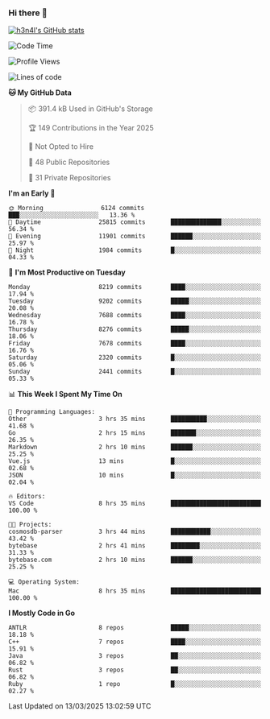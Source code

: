 ### Hi there 👋

[![h3n4l's GitHub stats](https://github-readme-stats.vercel.app/api?username=h3n4l&count_private=true&show_icons=true&theme=radical)](https://github.com/h3n4l/github-readme-stats)

<!--START_SECTION:waka-->
![Code Time](http://img.shields.io/badge/Code%20Time-2%2C093%20hrs-blue)

![Profile Views](http://img.shields.io/badge/Profile%20Views-0-blue)

![Lines of code](https://img.shields.io/badge/From%20Hello%20World%20I%27ve%20Written-17.6%20million%20lines%20of%20code-blue)

**🐱 My GitHub Data** 

> 📦 391.4 kB Used in GitHub's Storage 
 > 
> 🏆 149 Contributions in the Year 2025
 > 
> 🚫 Not Opted to Hire
 > 
> 📜 48 Public Repositories 
 > 
> 🔑 31 Private Repositories 
 > 
**I'm an Early 🐤** 

```text
🌞 Morning                6124 commits        ███░░░░░░░░░░░░░░░░░░░░░░   13.36 % 
🌆 Daytime                25815 commits       ██████████████░░░░░░░░░░░   56.34 % 
🌃 Evening                11901 commits       ██████░░░░░░░░░░░░░░░░░░░   25.97 % 
🌙 Night                  1984 commits        █░░░░░░░░░░░░░░░░░░░░░░░░   04.33 % 
```
📅 **I'm Most Productive on Tuesday** 

```text
Monday                   8219 commits        ████░░░░░░░░░░░░░░░░░░░░░   17.94 % 
Tuesday                  9202 commits        █████░░░░░░░░░░░░░░░░░░░░   20.08 % 
Wednesday                7688 commits        ████░░░░░░░░░░░░░░░░░░░░░   16.78 % 
Thursday                 8276 commits        █████░░░░░░░░░░░░░░░░░░░░   18.06 % 
Friday                   7678 commits        ████░░░░░░░░░░░░░░░░░░░░░   16.76 % 
Saturday                 2320 commits        █░░░░░░░░░░░░░░░░░░░░░░░░   05.06 % 
Sunday                   2441 commits        █░░░░░░░░░░░░░░░░░░░░░░░░   05.33 % 
```


📊 **This Week I Spent My Time On** 

```text
💬 Programming Languages: 
Other                    3 hrs 35 mins       ██████████░░░░░░░░░░░░░░░   41.68 % 
Go                       2 hrs 15 mins       ███████░░░░░░░░░░░░░░░░░░   26.35 % 
Markdown                 2 hrs 10 mins       ██████░░░░░░░░░░░░░░░░░░░   25.25 % 
Vue.js                   13 mins             █░░░░░░░░░░░░░░░░░░░░░░░░   02.68 % 
JSON                     10 mins             █░░░░░░░░░░░░░░░░░░░░░░░░   02.04 % 

🔥 Editors: 
VS Code                  8 hrs 35 mins       █████████████████████████   100.00 % 

🐱‍💻 Projects: 
cosmosdb-parser          3 hrs 44 mins       ███████████░░░░░░░░░░░░░░   43.42 % 
bytebase                 2 hrs 41 mins       ████████░░░░░░░░░░░░░░░░░   31.33 % 
bytebase.com             2 hrs 10 mins       ██████░░░░░░░░░░░░░░░░░░░   25.25 % 

💻 Operating System: 
Mac                      8 hrs 35 mins       █████████████████████████   100.00 % 
```

**I Mostly Code in Go** 

```text
ANTLR                    8 repos             █████░░░░░░░░░░░░░░░░░░░░   18.18 % 
C++                      7 repos             ████░░░░░░░░░░░░░░░░░░░░░   15.91 % 
Java                     3 repos             ██░░░░░░░░░░░░░░░░░░░░░░░   06.82 % 
Rust                     3 repos             ██░░░░░░░░░░░░░░░░░░░░░░░   06.82 % 
Ruby                     1 repo              █░░░░░░░░░░░░░░░░░░░░░░░░   02.27 % 
```




 Last Updated on 13/03/2025 13:02:59 UTC
<!--END_SECTION:waka-->

